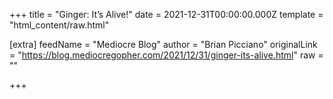 
+++
title = "Ginger: It’s Alive!"
date = 2021-12-31T00:00:00.000Z
template = "html_content/raw.html"

[extra]
feedName = "Mediocre Blog"
author = "Brian Picciano"
originalLink = "https://blog.mediocregopher.com/2021/12/31/ginger-its-alive.html"
raw = ""

+++

